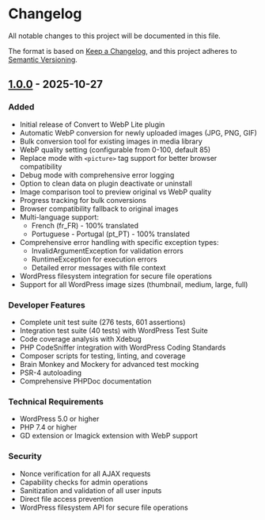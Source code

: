 # Changelog

All notable changes to this project will be documented in this file.

The format is based on [Keep a Changelog](https://keepachangelog.com/en/1.0.0/),
and this project adheres to [Semantic Versioning](https://semver.org/spec/v2.0.0.html).

## [1.0.0] - 2025-10-27

### Added

- Initial release of Convert to WebP Lite plugin
- Automatic WebP conversion for newly uploaded images (JPG, PNG, GIF)
- Bulk conversion tool for existing images in media library
- WebP quality setting (configurable from 0-100, default 85)
- Replace mode with `<picture>` tag support for better browser compatibility
- Debug mode with comprehensive error logging
- Option to clean data on plugin deactivate or uninstall
- Image comparison tool to preview original vs WebP quality
- Progress tracking for bulk conversions
- Browser compatibility fallback to original images
- Multi-language support:
  - French (fr_FR) - 100% translated
  - Portuguese - Portugal (pt_PT) - 100% translated
- Comprehensive error handling with specific exception types:
  - InvalidArgumentException for validation errors
  - RuntimeException for execution errors
  - Detailed error messages with file context
- WordPress filesystem integration for secure file operations
- Support for all WordPress image sizes (thumbnail, medium, large, full)

### Developer Features

- Complete unit test suite (276 tests, 601 assertions)
- Integration test suite (40 tests) with WordPress Test Suite
- Code coverage analysis with Xdebug
- PHP CodeSniffer integration with WordPress Coding Standards
- Composer scripts for testing, linting, and coverage
- Brain Monkey and Mockery for advanced test mocking
- PSR-4 autoloading
- Comprehensive PHPDoc documentation

### Technical Requirements

- WordPress 5.0 or higher
- PHP 7.4 or higher
- GD extension or Imagick extension with WebP support

### Security

- Nonce verification for all AJAX requests
- Capability checks for admin operations
- Sanitization and validation of all user inputs
- Direct file access prevention
- WordPress filesystem API for secure file operations

[1.0.0]: https://github.com/PierreHunout/convert-to-webp-lite/releases/tag/v1.0.0

